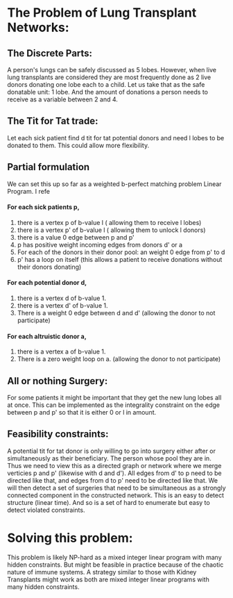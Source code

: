# The Problem of Lung Transplant Networks:
## The Discrete Parts:
A person's lungs can be safely discussed as 5 lobes.
However, when live lung transplants are considered they are most frequently done as 2 live donors donating one lobe each to a child.
Let us take that as the safe donatable unit: 1 lobe. And the amount of donations a person needs to receive as a variable between 2 and 4.

## The Tit for Tat trade:
Let each sick patient find d  tit for tat potential donors and need l lobes to be donated to them.
This could allow more flexibility. 

## Partial formulation
We can set this up so far as a weighted b-perfect matching problem Linear Program.
I refe
#### For each sick patients p,
1. there is a vertex p of b-value l  ( allowing them to receive l lobes)
2. there is a vertex p' of b-value l ( allowing them to unlock l donors)
3. there is a value 0 edge between p and p'
4. p has positive weight incoming edges from donors d' or a
5. For each of the donors in their donor pool:  an weight 0 edge from p' to d
6. p' has a loop on itself (this allows a patient to receive donations without their donors donating)
#### For each potential donor d,
1. there is a vertex d of b-value 1.
2. there is a vertex d' of b-value 1.
3. There is a weight 0 edge between d and d' (allowing the donor to not participate)
#### For each altruistic donor a,
1. there is a vertex a of b-value 1.
2. There is a zero weight loop on a. (allowing the donor to not participate)

## All or nothing Surgery:
For some patients it might be important that they get the new lung lobes all at once.
This can be implemented as the integrality constraint on the edge between p and p' so that it is either 0 or l in amount.

## Feasibility constraints:
A potential tit for tat donor is only willing to go into surgery either after or simultaneously as their beneficiary. The person whose pool they are in.
Thus we need to view this as a directed graph or network where we merge verticies p and p' (likewise with d and d').
All edges from d' to p need to be directed like that, and edges from d to p' need to be directed like that.
We will then detect a set of surgeries that need to be simultaneous as a strongly connected component in the constructed network.
This is an easy to detect structure (linear time). And so is a set of hard to enumerate but easy to detect violated constraints.

# Solving this problem:
This problem is likely NP-hard as a mixed integer linear program with many hidden constraints.
But might be feasible in practice because of the chaotic nature of immune systems.
A strategy similar to those with Kidney Transplants might work as both are mixed integer linear programs with many hidden constraints.
